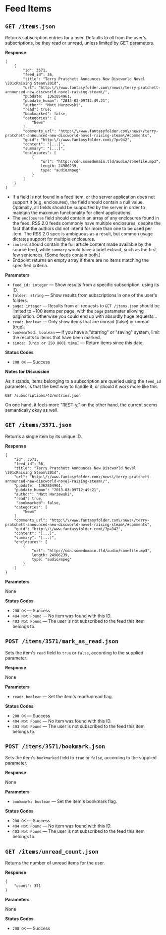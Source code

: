 Feed Items
========


`GET /items.json`
----------------------

Returns subscription entries for a user. Defaults to *all* from the user's subscriptions, be they read or unread, unless limited by GET parameters.

**Response**

    [
        {
            "id": 3571,
            "feed_id": 36,
            "title": "Terry Pratchett Announces New Discworld Novel \201cRaising Steam\201d",
            "url": "http:\/\/www.fantasyfolder.com\/news\/terry-pratchett-announced-new-discworld-novel-raising-steam\/",
            "pubdate:  1362854961,
            "pubdate_human": "2013-03-09T12:49:21",
            "author": "Matt Harzewski",
            "read": true,
            "bookmarked": false,
            "categories": [
                "News"
            ]
            "comments_url": "http:\/\/www.fantasyfolder.com\/news\/terry-pratchett-announced-new-discworld-novel-raising-steam\/#comments",
            "guid": "http:\/\/www.fantasyfolder.com\/?p=942",
            "content": "[...]",
            "summary": "[...]",
            "enclosures": [
                {
                    "url": "http://cdn.somedomain.tld/audio/somefile.mp3",
                    length: 24986239,
                    type: "audio/mpeg"
                }
            ]
        }
    ]

* If a field is not found in a feed item, or the server application does not support it (e.g. enclosures), the field should contain a null value. Optimally, all fields should be supported by the server in order to maintain the maximum functionality for client applications.
* The `enclosures` field should contain an array of any enclosures found in the feed. RSS 2.0 feeds commonly have multiple enclosures, despite the fact that the authors did not intend for more than one to be used per item. The RSS 2.0 spec is ambiguous as a result, but common usage dictates support for multiple enclosures.
* `content` should contain the full article content made available by the source feed, while `summary` would have a brief extract, such as the first few sentences. (Some feeds contain both.)
* Endpoint returns an empty array if there are no items matching the specified criteria.

**Parameters**

* `feed_id: integer` — Show results from a specific subscription, using its ID.
* `folder: string` — Show results from subscriptions in one of the user's folders.
* `page: integer` — Results from all requests to `GET /items.json` should be limited to ~100 items per page, with the `page` parameter allowing pagination. Otherwise you could end up with absurdly huge requests...
* `read: boolean` — Only show items that are unread (false) or unread (true).
* `bookmarked: boolean` — If you have a "starring" or "saving" system, limit the results to items that have been marked.
* `since: [Unix or ISO 8601 time]` — Return items since this date.

**Status Codes**

* `200 OK` — Success

**Notes for Discussion**

As it stands, items belonging to a subscription are queried using the `feed_id` parameter. Is that the best way to handle it, or should it work more like this:

    GET /subscriptions/42/entries.json
    
On one hand, it feels more "REST-y," on the other hand, the current seems semantically okay as well.


`GET /items/3571.json`
----------------------------

Returns a single item by its unique ID.

**Response**

    {
        "id": 3571,
        "feed_id": 36,
        "title": "Terry Pratchett Announces New Discworld Novel \201cRaising Steam\201d",
        "url": "http:\/\/www.fantasyfolder.com\/news\/terry-pratchett-announced-new-discworld-novel-raising-steam\/",
        "pubdate:  1362854961,
        "pubdate_human": "2013-03-09T12:49:21",
        "author": "Matt Harzewski",
        "read": true,
         "bookmarked": false,
        "categories": [
            "News"
        ]
        "comments_url": "http:\/\/www.fantasyfolder.com\/news\/terry-pratchett-announced-new-discworld-novel-raising-steam\/#comments",
        "guid": "http:\/\/www.fantasyfolder.com\/?p=942",
        "content": "[...]",
        "summary": "[...]",
        "enclosures": [
            {
                "url": "http://cdn.somedomain.tld/audio/somefile.mp3",
                length: 24986239,
                type: "audio/mpeg"
            }
        ]
    }

**Parameters**

None

**Status Codes**

* `200 OK` — Success
* `404 Not Found` — No item was found with this ID.
* `403 Not Found` — The user is not subscribed to the feed this item belongs to.


`POST /items/3571/mark_as_read.json`
-----------------------------------------------

Sets the item's `read` field to `true` or `false`, according to the supplied parameter.

**Response**

None

**Parameters**

* `read: boolean` — Set the item's read/unread flag.

**Status Codes**

* `200 OK` — Success
* `404 Not Found` — No item was found with this ID.
* `403 Not Found` — The user is not subscribed to the feed this item belongs to.


`POST /items/3571/bookmark.json`
-----------------------------------------------

Sets the item's `bookmarked` field to `true` or `false`, according to the supplied parameter.

**Response**

None

**Parameters**

* `bookmark: boolean` — Set the item's bookmark flag.

**Status Codes**

* `200 OK` — Success
* `404 Not Found` — No item was found with this ID.
* `403 Not Found` — The user is not subscribed to the feed this item belongs to.


`GET /items/unread_count.json`
-----------------------------------------

Returns the number of unread items for the user.

**Response**

    {
        "count": 371
    }

**Parameters**

None

**Status Codes**

* `200 OK` — Success